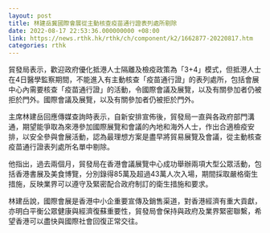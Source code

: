 ```yaml
---
layout: post
title: 林建岳冀國際會展從主動核查疫苗通行證表列處所剔除
date: 2022-08-17 22:53:36.000000000 +08:00
link: https://news.rthk.hk/rthk/ch/component/k2/1662877-20220817.htm
categories: rthk
---
```


貿發局表示，歡迎政府優化抵港人士隔離及檢疫政策為「3+4」模式，但抵港人士在4日醫學監察期間，不能進入有主動核查「疫苗通行證」的表列處所，包括會展中心內需要核查「疫苗通行證」的活動，令國際會議及展覽，以及有關參加者仍被拒於門外。國際會議及展覽，以及有關參加者仍被拒於門外。

主席林建岳回應傳媒查詢時表示，自新安排宣佈後，貿發局一直與各政府部門溝通，期望能爭取為來港參加國際展覽和會議的內地和海外人士，作出合適檢疫安排，以安全參與會展活動，認為最理想方案是盡早將貿易展覽及會議，從主動核查疫苗通行證表列處所名單中剔除。

他指出，過去兩個月，貿發局在香港會議展覽中心成功舉辦兩項大型公眾活動，包括香港書展及美食博覽，分別錄得85萬及超過43萬人次入場，期間採取嚴格衛生措施，反映業界可以遵守及緊密配合政府制訂的衛生措施和要求。

林建岳說，國際會展是香港中小企重要宣傳及銷售渠道，對香港經濟有重大貢獻，亦明白平衡公眾健康與經濟復蘇重要性，貿發局會保持與政府及業界緊密聯繫，希望香港可以盡快與國際社會回復正常交往。
